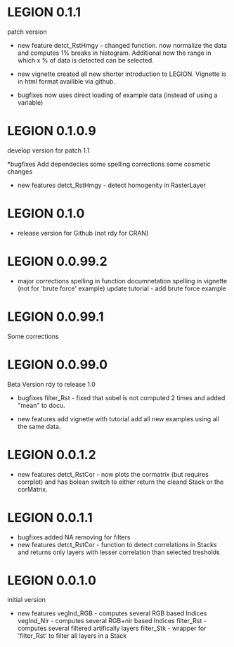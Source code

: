 # LEGION 0.1.1
patch version

* new feature
detct_RstHmgy - changed function. now normalize the data and computes 1% breaks in histogram. Additional now the range in which x % of data is detected can be selected.

* new vignette
created all new shorter introduction to LEGION.
Vignette is in html format availible via github.

* bugfixes
now uses direct loading of example data (instead of using a variable)

# LEGION 0.1.0.9
develop version for patch 1.1

*bugfixes
Add dependecies
some spelling corrections
some cosmetic changes

* new features
detct_RstHmgy - detect homogenity in RasterLayer


# LEGION 0.1.0
* release version for Github (not rdy for CRAN)

# LEGION 0.0.99.2
* major corrections
spelling in function documnetation
spelling in vignette (not for 'brute force' example)
update tutorial - add brute force example

# LEGION 0.0.99.1
Some corrections 

# LEGION 0.0.99.0
Beta Version rdy to release 1.0
* bugfixes
filter_Rst - fixed that sobel is not computed 2 times and added "mean" to docu.

* new features
add vignette with tutorial
add all new examples using all the same data.


# LEGION 0.0.1.2
* new features
detct_RstCor - now plots the cormatrix (but requires corrplot) and has bolean switch to either return the cleand Stack or the corMatrix.

# LEGION 0.0.1.1
* bugfixes
added NA removing for filters
* new features
detct_RstCor - function to detect correlations in Stacks and returns only layers with lesser correlation than selected tresholds

# LEGION 0.0.1.0
initial version

* new features
vegInd_RGB - computes several RGB based Indices
vegInd_Nir - computes several RGB+nir based Indices
filter_Rst - computes several filtered artifically layers
filter_Stk - wrapper for 'filter_Rst' to filter all layers in a Stack

